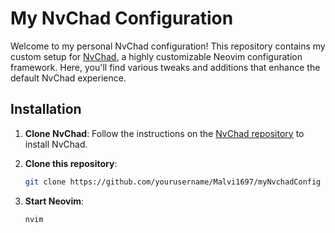 # My NvChad Configuration

Welcome to my personal NvChad configuration! This repository contains my custom setup for [NvChad](https://nvchad.com/), a highly customizable Neovim configuration framework. Here, you'll find various tweaks and additions that enhance the default NvChad experience.

## Installation

1. **Clone NvChad**: Follow the instructions on the [NvChad repository](https://github.com/NvChad/NvChad) to install NvChad.

2. **Clone this repository**:
    ```bash
    git clone https://github.com/yourusername/Malvi1697/myNvchadConfig ~/.config/nvim/lua/custom
    ```

3. **Start Neovim**:
    ```bash
    nvim
    ```
